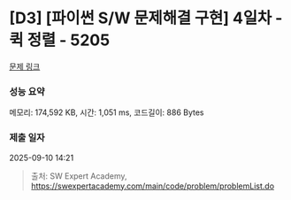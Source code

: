 # [D3] [파이썬 S/W 문제해결 구현] 4일차 - 퀵 정렬 - 5205 

[문제 링크](https://swexpertacademy.com/main/code/problem/problemDetail.do?contestProbId=AWT-VprKcqwDFAVT) 

### 성능 요약

메모리: 174,592 KB, 시간: 1,051 ms, 코드길이: 886 Bytes

### 제출 일자

2025-09-10 14:21



> 출처: SW Expert Academy, https://swexpertacademy.com/main/code/problem/problemList.do